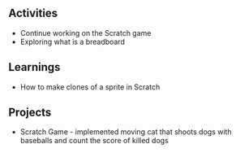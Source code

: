 ## Activities
- Continue working on the Scratch game
- Exploring what is a breadboard

## Learnings
- How to make clones of a sprite in Scratch

## Projects
- Scratch Game - implemented moving cat that shoots dogs with baseballs and count the score of killed dogs
